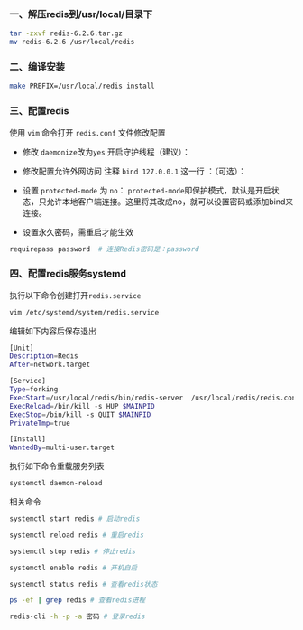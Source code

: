 ### 一、解压redis到/usr/local/目录下

```bash
tar -zxvf redis-6.2.6.tar.gz
mv redis-6.2.6 /usr/local/redis
```



### 二、编译安装

```bash
make PREFIX=/usr/local/redis install
```



### 三、配置redis

使用 `vim` 命令打开 `redis.conf` 文件修改配置

* 修改 `daemonize`改为`yes` 开启守护线程（建议）：

* 修改配置允许外网访问  注释 `bind 127.0.0.1` 这一行 ：（可选）：

* 设置 `protected-mode` 为 `no`：
  `protected-mode`即保护模式，默认是开启状态，只允许本地客户端连接。这里将其改成no，就可以设置密码或添加bind来连接。

* 设置永久密码，需重启才能生效

```bash
requirepass password  # 连接Redis密码是：password
```



### 四、配置redis服务systemd

执行以下命令创建打开`redis.service`

```bash
vim /etc/systemd/system/redis.service
```

编辑如下内容后保存退出

```bash
[Unit]
Description=Redis
After=network.target

[Service]
Type=forking
ExecStart=/usr/local/redis/bin/redis-server  /usr/local/redis/redis.conf 
ExecReload=/bin/kill -s HUP $MAINPID
ExecStop=/bin/kill -s QUIT $MAINPID
PrivateTmp=true

[Install]
WantedBy=multi-user.target
```

执行如下命令重载服务列表

```bash
systemctl daemon-reload 
```

相关命令

```bash
systemctl start redis # 启动redis

systemctl reload redis # 重启redis

systemctl stop redis # 停止redis

systemctl enable redis # 开机自启

systemctl status redis # 查看redis状态

ps -ef | grep redis # 查看redis进程

redis-cli -h -p -a 密码 # 登录redis
```

